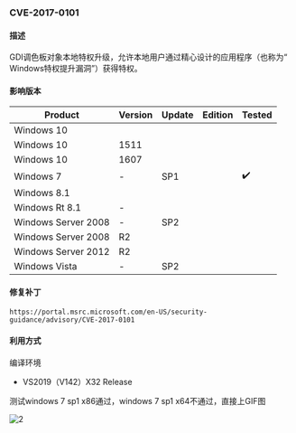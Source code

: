 ### CVE-2017-0101

#### 描述

GDI调色板对象本地特权升级，允许本地用户通过精心设计的应用程序（也称为“ Windows特权提升漏洞”）获得特权。

#### 影响版本

| Product             | Version | Update | Edition | Tested             |
| ------------------- | ------- | ------ | ------- | ------------------ |
| Windows 10          |         |        |         |                    |
| Windows 10          | 1511    |        |         |                    |
| Windows 10          | 1607    |        |         |                    |
| Windows 7           | -       | SP1    |         | :heavy_check_mark: |
| Windows 8.1         |         |        |         |                    |
| Windows Rt 8.1      | -       |        |         |                    |
| Windows Server 2008 | -       | SP2    |         |                    |
| Windows Server 2008 | R2      |        |         |                    |
| Windows Server 2012 | R2      |        |         |                    |
| Windows Vista       | -       | SP2    |         |                    |

#### 修复补丁

```
https://portal.msrc.microsoft.com/en-US/security-guidance/advisory/CVE-2017-0101
```

#### 利用方式

编译环境

- VS2019（V142）X32 Release

测试windows 7 sp1 x86通过，windows 7 sp1 x64不通过，直接上GIF图

![2](https://github.com/Ascotbe/Random-img/blob/master/WindowsKernelExploits/CVE-2017-0101_win7_x86.gif?raw=true)

